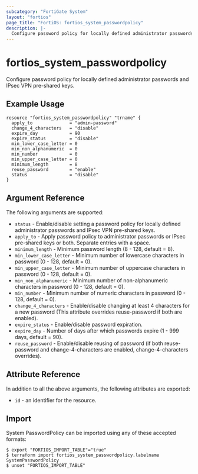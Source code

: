 ```yaml
---
subcategory: "FortiGate System"
layout: "fortios"
page_title: "FortiOS: fortios_system_passwordpolicy"
description: |-
  Configure password policy for locally defined administrator passwords and IPsec VPN pre-shared keys.
---
```


# fortios_system_passwordpolicy
Configure password policy for locally defined administrator passwords and IPsec VPN pre-shared keys.

## Example Usage

```hcl
resource "fortios_system_passwordpolicy" "trname" {
  apply_to              = "admin-password"
  change_4_characters   = "disable"
  expire_day            = 90
  expire_status         = "disable"
  min_lower_case_letter = 0
  min_non_alphanumeric  = 0
  min_number            = 0
  min_upper_case_letter = 0
  minimum_length        = 8
  reuse_password        = "enable"
  status                = "disable"
}
```

## Argument Reference

The following arguments are supported:

* `status` - Enable/disable setting a password policy for locally defined administrator passwords and IPsec VPN pre-shared keys.
* `apply_to` - Apply password policy to administrator passwords or IPsec pre-shared keys or both. Separate entries with a space.
* `minimum_length` - Minimum password length (8 - 128, default = 8).
* `min_lower_case_letter` - Minimum number of lowercase characters in password (0 - 128, default = 0).
* `min_upper_case_letter` - Minimum number of uppercase characters in password (0 - 128, default = 0).
* `min_non_alphanumeric` - Minimum number of non-alphanumeric characters in password (0 - 128, default = 0).
* `min_number` - Minimum number of numeric characters in password (0 - 128, default = 0).
* `change_4_characters` - Enable/disable changing at least 4 characters for a new password (This attribute overrides reuse-password if both are enabled).
* `expire_status` - Enable/disable password expiration.
* `expire_day` - Number of days after which passwords expire (1 - 999 days, default = 90).
* `reuse_password` - Enable/disable reusing of password (if both reuse-password and change-4-characters are enabled, change-4-characters overrides).


## Attribute Reference

In addition to all the above arguments, the following attributes are exported:
* `id` - an identifier for the resource.

## Import

System PasswordPolicy can be imported using any of these accepted formats:
```
$ export "FORTIOS_IMPORT_TABLE"="true"
$ terraform import fortios_system_passwordpolicy.labelname SystemPasswordPolicy
$ unset "FORTIOS_IMPORT_TABLE"
```
